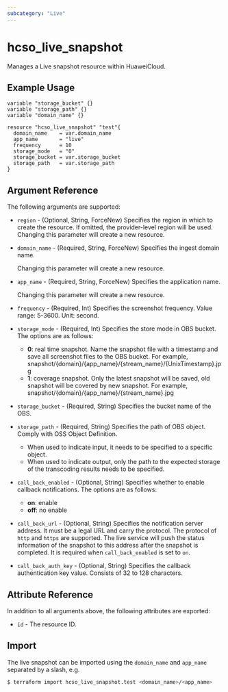 ```yaml
---
subcategory: "Live"
---
```


# hcso_live_snapshot

Manages a Live snapshot resource within HuaweiCloud.

## Example Usage

```hcl
variable "storage_bucket" {}
variable "storage_path" {}
variable "domain_name" {}

resource "hcso_live_snapshot" "test"{
  domain_name    = var.domain_name
  app_name       = "live"
  frequency      = 10
  storage_mode   = "0"
  storage_bucket = var.storage_bucket
  storage_path   = var.storage_path
}
```

## Argument Reference

The following arguments are supported:

* `region` - (Optional, String, ForceNew) Specifies the region in which to create the resource.
  If omitted, the provider-level region will be used. Changing this parameter will create a new resource.

* `domain_name` - (Required, String, ForceNew) Specifies the ingest domain name.

  Changing this parameter will create a new resource.

* `app_name` - (Required, String, ForceNew) Specifies the application name.

  Changing this parameter will create a new resource.

* `frequency` - (Required, Int) Specifies the screenshot frequency. Value range: 5-3600. Unit: second.

* `storage_mode` - (Required, Int) Specifies the store mode in OBS bucket. The options are as follows:
  + **0**: real time snapshot. Name the snapshot file with a timestamp and
    save all screenshot files to the OBS bucket.
    For example, snapshot/{domain}/{app_name}/{stream_name}/{UnixTimestamp}.jpg
  + **1**: coverage snapshot. Only the latest snapshot will be saved, old snapshot
    will be covered by new snapshot.
    For example, snapshot/{domain}/{app_name}/{stream_name}.jpg

* `storage_bucket` - (Required, String) Specifies the bucket name of the OBS.

* `storage_path` - (Required, String) Specifies the path of OBS object. Comply with OSS Object Definition.
  + When used to indicate input, it needs to be specified to a specific object.
  + When used to indicate output, only the path to the expected storage of the transcoding
    results needs to be specified.

* `call_back_enabled` - (Optional, String) Specifies whether to enable callback notifications.
  The options are as follows:
  + **on**: enable
  + **off**: no enable

* `call_back_url` - (Optional, String) Specifies the notification server address.
  It must be a legal URL and carry the protocol. The protocol of `http` and `https` are supported.
  The live service will push the status information of the snapshot to this address after the snapshot is completed.
  It is required when `call_back_enabled` is set to `on`.

* `call_back_auth_key` - (Optional, String) Specifies the callback authentication key value.
  Consists of 32 to 128 characters.

## Attribute Reference

In addition to all arguments above, the following attributes are exported:

* `id` - The resource ID.

## Import

The live snapshot can be imported using the `domain_name` and `app_name` separated by a slash, e.g.

```bash
$ terraform import hcso_live_snapshot.test <domain_name>/<app_name>
```

